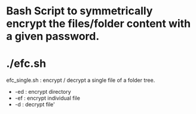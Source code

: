 # Bash Script to symmetrically encrypt the files/folder content with a given password.

# ./efc.sh
efc_single.sh : encrypt / decrypt a single file of a folder tree.

* -ed : encrypt directory
* -ef : encrypt individual file
* -d : decrypt file'

